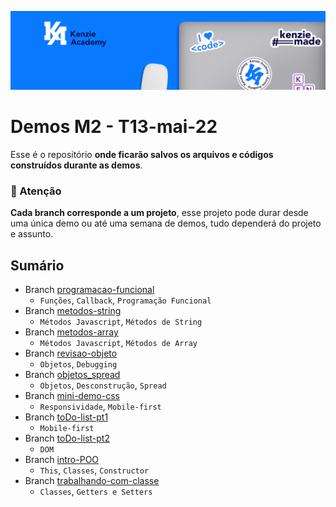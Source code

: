 ![](assets/20220724_114419_Linkedin.png)

# Demos M2 - T13-mai-22

Esse é o repositório **onde ficarão salvos os arquivos e códigos construídos durante as demos**.

### 🚨 Atenção

**Cada branch corresponde a um projeto**, esse projeto pode durar desde uma única demo ou até uma semana de demos, tudo dependerá do projeto e assunto.

## Sumário

- Branch [programacao-funcional](https://github.com/Kenzie-Academy-Brasil-Developers/demo-m2-mai-22/tree/programacao-funcional)
  - `Funções`, `Callback`, `Programação Funcional`
- Branch [metodos-string](https://github.com/Kenzie-Academy-Brasil-Developers/demo-m2-mai-22/tree/methods-string)
  - `Métodos Javascript`, `Métodos de String`
- Branch [metodos-array](https://github.com/Kenzie-Academy-Brasil-Developers/demo-m2-mai-22/tree/methods-array)
  - `Métodos Javascript`, `Métodos de Array`
- Branch [revisao-objeto](https://github.com/Kenzie-Academy-Brasil-Developers/demo-m2-mai-22/tree/revisao-objeto)
  - `Objetos`, `Debugging`
- Branch [objetos_spread](https://github.com/Kenzie-Academy-Brasil-Developers/demo-m2-mai-22/tree/objetos_spread)
  - `Objetos`, `Desconstrução`, `Spread`
- Branch [mini-demo-css](https://github.com/Kenzie-Academy-Brasil-Developers/demo-m2-mai-22/tree/mini-demo-css)
  - `Responsividade`, `Mobile-first`
- Branch [toDo-list-pt1]()
  - `Mobile-first`
- Branch [toDo-list-pt2]()
  - `DOM`
- Branch [intro-POO]()
  - `This`, `Classes`, `Constructor`
- Branch [trabalhando-com-classe](https://github.com/Kenzie-Academy-Brasil-Developers/demo-m2-mai-22/tree/trabalhando-com-classe)
  - `Classes`, `Getters e Setters `